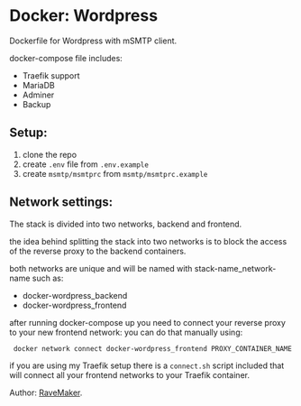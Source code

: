 # Docker: Wordpress
Dockerfile for Wordpress with mSMTP client.

docker-compose file includes:
 - Traefik support
 - MariaDB
 - Adminer
 - Backup

## Setup:
1. clone the repo
2. create `.env` file from `.env.example`
3. create `msmtp/msmtprc` from `msmtp/msmtprc.example`

## Network settings:
The stack is divided into two networks, backend and frontend.

the idea behind splitting the stack into two networks
is to block the access of the reverse proxy to the backend containers.

both networks are unique and will be named with stack-name_network-name such as:

- docker-wordpress_backend
- docker-wordpress_frontend

after running docker-compose up you need to connect your reverse proxy to your new frontend network:
 you can do that manually using:
 
```
 docker network connect docker-wordpress_frontend PROXY_CONTAINER_NAME
 ```

if you are using my Traefik setup there is a `connect.sh` script included that will connect all your frontend networks to your Traefik container.

Author: [RaveMaker][RaveMaker].

[RaveMaker]: http://ravemaker.net
 
